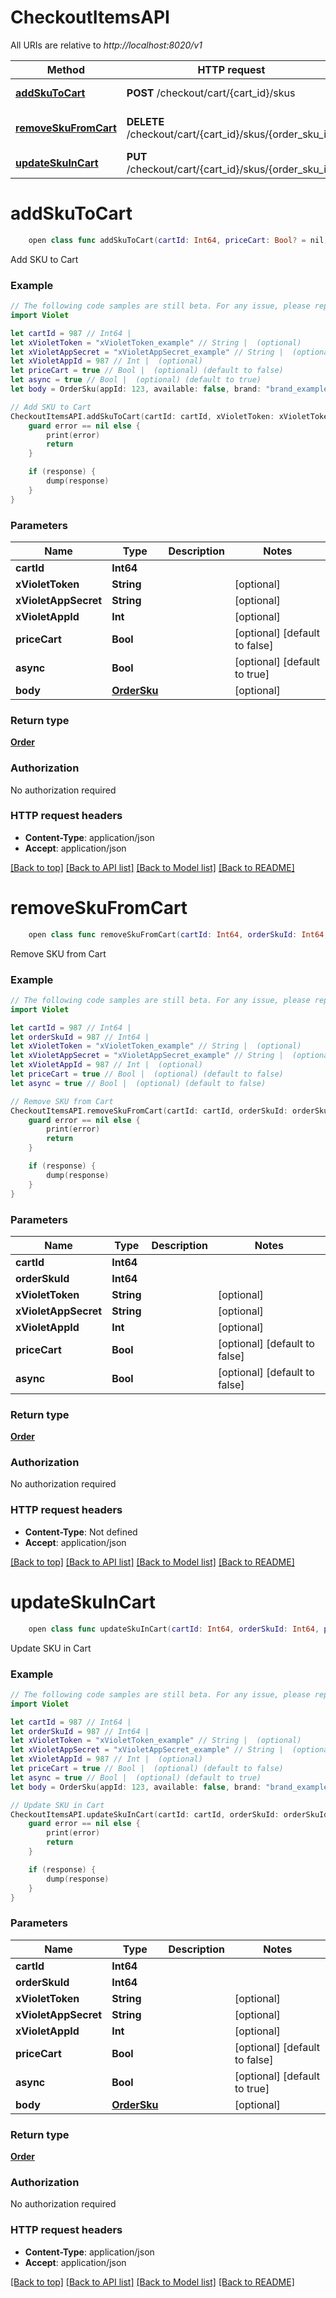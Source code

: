 # CheckoutItemsAPI

All URIs are relative to *http://localhost:8020/v1*

Method | HTTP request | Description
------------- | ------------- | -------------
[**addSkuToCart**](CheckoutItemsAPI.md#addskutocart) | **POST** /checkout/cart/{cart_id}/skus | Add SKU to Cart
[**removeSkuFromCart**](CheckoutItemsAPI.md#removeskufromcart) | **DELETE** /checkout/cart/{cart_id}/skus/{order_sku_id} | Remove SKU from Cart
[**updateSkuInCart**](CheckoutItemsAPI.md#updateskuincart) | **PUT** /checkout/cart/{cart_id}/skus/{order_sku_id} | Update SKU in Cart


# **addSkuToCart**
```swift
    open class func addSkuToCart(cartId: Int64, priceCart: Bool? = nil, async: Bool? = nil, body: OrderSku? = nil, completion: @escaping (_ data: Order?, _ error: Error?) -> Void)
```

Add SKU to Cart

### Example
```swift
// The following code samples are still beta. For any issue, please report via http://github.com/OpenAPITools/openapi-generator/issues/new
import Violet

let cartId = 987 // Int64 | 
let xVioletToken = "xVioletToken_example" // String |  (optional)
let xVioletAppSecret = "xVioletAppSecret_example" // String |  (optional)
let xVioletAppId = 987 // Int |  (optional)
let priceCart = true // Bool |  (optional) (default to false)
let async = true // Bool |  (optional) (default to true)
let body = OrderSku(appId: 123, available: false, brand: "brand_example", externalId: "externalId_example", height: 123, id: 123, length: 123, linePrice: 123, merchantId: 123, name: "name_example", orderSkuRates: [OrderSkuRate(amount: 123, decimalRate: 123, dollarAmount: 123, name: "name_example", orderSkuId: 123, rate: 123, type: "type_example")], price: 123, productId: "productId_example", productType: "productType_example", quantity: 123, quantityFulfilled: 123, skuId: 123, status: "status_example", thumbnail: "thumbnail_example", transientExternalProductId: "transientExternalProductId_example", weight: 123, width: 123) // OrderSku |  (optional)

// Add SKU to Cart
CheckoutItemsAPI.addSkuToCart(cartId: cartId, xVioletToken: xVioletToken, xVioletAppSecret: xVioletAppSecret, xVioletAppId: xVioletAppId, priceCart: priceCart, async: async, body: body) { (response, error) in
    guard error == nil else {
        print(error)
        return
    }

    if (response) {
        dump(response)
    }
}
```

### Parameters

Name | Type | Description  | Notes
------------- | ------------- | ------------- | -------------
 **cartId** | **Int64** |  | 
 **xVioletToken** | **String** |  | [optional] 
 **xVioletAppSecret** | **String** |  | [optional] 
 **xVioletAppId** | **Int** |  | [optional] 
 **priceCart** | **Bool** |  | [optional] [default to false]
 **async** | **Bool** |  | [optional] [default to true]
 **body** | [**OrderSku**](OrderSku.md) |  | [optional] 

### Return type

[**Order**](Order.md)

### Authorization

No authorization required

### HTTP request headers

 - **Content-Type**: application/json
 - **Accept**: application/json

[[Back to top]](#) [[Back to API list]](../README.md#documentation-for-api-endpoints) [[Back to Model list]](../README.md#documentation-for-models) [[Back to README]](../README.md)

# **removeSkuFromCart**
```swift
    open class func removeSkuFromCart(cartId: Int64, orderSkuId: Int64, priceCart: Bool? = nil, async: Bool? = nil, completion: @escaping (_ data: Order?, _ error: Error?) -> Void)
```

Remove SKU from Cart

### Example
```swift
// The following code samples are still beta. For any issue, please report via http://github.com/OpenAPITools/openapi-generator/issues/new
import Violet

let cartId = 987 // Int64 | 
let orderSkuId = 987 // Int64 | 
let xVioletToken = "xVioletToken_example" // String |  (optional)
let xVioletAppSecret = "xVioletAppSecret_example" // String |  (optional)
let xVioletAppId = 987 // Int |  (optional)
let priceCart = true // Bool |  (optional) (default to false)
let async = true // Bool |  (optional) (default to false)

// Remove SKU from Cart
CheckoutItemsAPI.removeSkuFromCart(cartId: cartId, orderSkuId: orderSkuId, xVioletToken: xVioletToken, xVioletAppSecret: xVioletAppSecret, xVioletAppId: xVioletAppId, priceCart: priceCart, async: async) { (response, error) in
    guard error == nil else {
        print(error)
        return
    }

    if (response) {
        dump(response)
    }
}
```

### Parameters

Name | Type | Description  | Notes
------------- | ------------- | ------------- | -------------
 **cartId** | **Int64** |  | 
 **orderSkuId** | **Int64** |  | 
 **xVioletToken** | **String** |  | [optional] 
 **xVioletAppSecret** | **String** |  | [optional] 
 **xVioletAppId** | **Int** |  | [optional] 
 **priceCart** | **Bool** |  | [optional] [default to false]
 **async** | **Bool** |  | [optional] [default to false]

### Return type

[**Order**](Order.md)

### Authorization

No authorization required

### HTTP request headers

 - **Content-Type**: Not defined
 - **Accept**: application/json

[[Back to top]](#) [[Back to API list]](../README.md#documentation-for-api-endpoints) [[Back to Model list]](../README.md#documentation-for-models) [[Back to README]](../README.md)

# **updateSkuInCart**
```swift
    open class func updateSkuInCart(cartId: Int64, orderSkuId: Int64, priceCart: Bool? = nil, async: Bool? = nil, body: OrderSku? = nil, completion: @escaping (_ data: Order?, _ error: Error?) -> Void)
```

Update SKU in Cart

### Example
```swift
// The following code samples are still beta. For any issue, please report via http://github.com/OpenAPITools/openapi-generator/issues/new
import Violet

let cartId = 987 // Int64 | 
let orderSkuId = 987 // Int64 | 
let xVioletToken = "xVioletToken_example" // String |  (optional)
let xVioletAppSecret = "xVioletAppSecret_example" // String |  (optional)
let xVioletAppId = 987 // Int |  (optional)
let priceCart = true // Bool |  (optional) (default to false)
let async = true // Bool |  (optional) (default to true)
let body = OrderSku(appId: 123, available: false, brand: "brand_example", externalId: "externalId_example", height: 123, id: 123, length: 123, linePrice: 123, merchantId: 123, name: "name_example", orderSkuRates: [OrderSkuRate(amount: 123, decimalRate: 123, dollarAmount: 123, name: "name_example", orderSkuId: 123, rate: 123, type: "type_example")], price: 123, productId: "productId_example", productType: "productType_example", quantity: 123, quantityFulfilled: 123, skuId: 123, status: "status_example", thumbnail: "thumbnail_example", transientExternalProductId: "transientExternalProductId_example", weight: 123, width: 123) // OrderSku |  (optional)

// Update SKU in Cart
CheckoutItemsAPI.updateSkuInCart(cartId: cartId, orderSkuId: orderSkuId, xVioletToken: xVioletToken, xVioletAppSecret: xVioletAppSecret, xVioletAppId: xVioletAppId, priceCart: priceCart, async: async, body: body) { (response, error) in
    guard error == nil else {
        print(error)
        return
    }

    if (response) {
        dump(response)
    }
}
```

### Parameters

Name | Type | Description  | Notes
------------- | ------------- | ------------- | -------------
 **cartId** | **Int64** |  | 
 **orderSkuId** | **Int64** |  | 
 **xVioletToken** | **String** |  | [optional] 
 **xVioletAppSecret** | **String** |  | [optional] 
 **xVioletAppId** | **Int** |  | [optional] 
 **priceCart** | **Bool** |  | [optional] [default to false]
 **async** | **Bool** |  | [optional] [default to true]
 **body** | [**OrderSku**](OrderSku.md) |  | [optional] 

### Return type

[**Order**](Order.md)

### Authorization

No authorization required

### HTTP request headers

 - **Content-Type**: application/json
 - **Accept**: application/json

[[Back to top]](#) [[Back to API list]](../README.md#documentation-for-api-endpoints) [[Back to Model list]](../README.md#documentation-for-models) [[Back to README]](../README.md)

